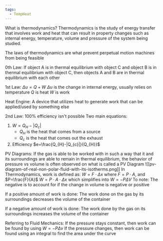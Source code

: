 ```yaml
---
tags:
  - TempHeat
---
```

What is thermodynamics?
Thermodynamics is the study of energy transfer that involves work and heat that can result in property changes such as internal energy, temperature, volume and pressure of the system being studied.

The laws of thermodynamics are what prevent perpetual motion machines from being feasible

0th Law: If object A is in thermal equilibrium with object C and object B is in thermal equilibrium with object C, then objects A and B are in thermal equilibrium with each other

1st Law: $\Delta{u}=Q+W$
$\Delta{u}$ is the change in internal energy, usually relies on temperature
$Q$ is heat
$W$ is work

Heat Engine: A device that utilizes heat to generate work that can be applied/used by something else

2nd Law: 100% efficiency isn't possible
Two main equations: 
1. $W=Q_{H}-|Q_{c}|$
	- $Q_{H}$ is the heat that comes from a source
	- $Q_{c}$ is the heat that comes out the exhaust
2. Efficiency $e=\frac{Q_{H}-|Q_{c}|}{Q_{H}}$


PV Diagrams: If the gas is able to be worked with in such a way that it and its surroundings are able to remain in thermal equilibrium, the behavior of pressure vs volume is often observed on what is called a PV Diagram
![[pv-diagram-of-real-non-polar-fluid-with-its-isotherms.png]]
In Thermodynamics, work is defined as: 
$W=F\cdot \Delta{x}$
where $F=P\cdot A$, and $P=\frac{F}{A}$
$W=P\cdot A \cdot \Delta{x}$
which simplifies into $W=-P\Delta{V}$
To note:
The negative is to account for if the change in volume is negative or positive

If a positive amount of work is done: The work done on the gas by its surroundings decreases the volume of the container

If a negative amount of work is done: The work done by the gas on its surroundings increases the volume of the container

Referring to Fluid Mechanics:
If the pressure stays constant, then work can be found by using $W=-P\Delta{v}$
If the pressure changes, then work can be found using an integral to find the area under the curve